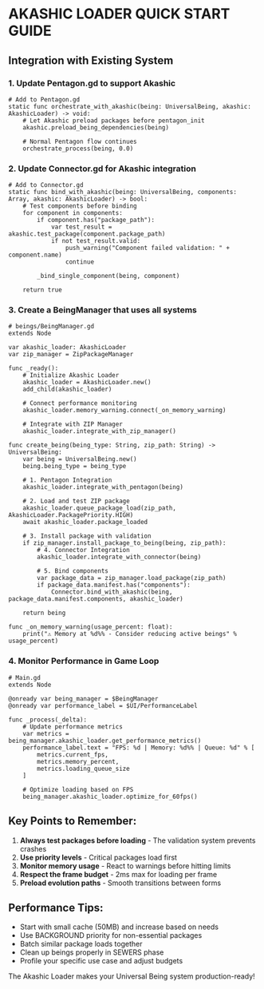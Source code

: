 # AKASHIC LOADER QUICK START GUIDE

## Integration with Existing System

### 1. Update Pentagon.gd to support Akashic
```gdscript
# Add to Pentagon.gd
static func orchestrate_with_akashic(being: UniversalBeing, akashic: AkashicLoader) -> void:
    # Let Akashic preload packages before pentagon_init
    akashic.preload_being_dependencies(being)
    
    # Normal Pentagon flow continues
    orchestrate_process(being, 0.0)
```

### 2. Update Connector.gd for Akashic integration
```gdscript
# Add to Connector.gd
static func bind_with_akashic(being: UniversalBeing, components: Array, akashic: AkashicLoader) -> bool:
    # Test components before binding
    for component in components:
        if component.has("package_path"):
            var test_result = akashic.test_package(component.package_path)
            if not test_result.valid:
                push_warning("Component failed validation: " + component.name)
                continue
        
        _bind_single_component(being, component)
    
    return true
```

### 3. Create a BeingManager that uses all systems
```gdscript
# beings/BeingManager.gd
extends Node

var akashic_loader: AkashicLoader
var zip_manager = ZipPackageManager

func _ready():
    # Initialize Akashic Loader
    akashic_loader = AkashicLoader.new()
    add_child(akashic_loader)
    
    # Connect performance monitoring
    akashic_loader.memory_warning.connect(_on_memory_warning)
    
    # Integrate with ZIP Manager
    akashic_loader.integrate_with_zip_manager()

func create_being(being_type: String, zip_path: String) -> UniversalBeing:
    var being = UniversalBeing.new()
    being.being_type = being_type
    
    # 1. Pentagon Integration
    akashic_loader.integrate_with_pentagon(being)
    
    # 2. Load and test ZIP package
    akashic_loader.queue_package_load(zip_path, AkashicLoader.PackagePriority.HIGH)
    await akashic_loader.package_loaded
    
    # 3. Install package with validation
    if zip_manager.install_package_to_being(being, zip_path):
        # 4. Connector Integration
        akashic_loader.integrate_with_connector(being)
        
        # 5. Bind components
        var package_data = zip_manager.load_package(zip_path)
        if package_data.manifest.has("components"):
            Connector.bind_with_akashic(being, package_data.manifest.components, akashic_loader)
    
    return being

func _on_memory_warning(usage_percent: float):
    print("⚠️ Memory at %d%% - Consider reducing active beings" % usage_percent)
```

### 4. Monitor Performance in Game Loop
```gdscript
# Main.gd
extends Node

@onready var being_manager = $BeingManager
@onready var performance_label = $UI/PerformanceLabel

func _process(_delta):
    # Update performance metrics
    var metrics = being_manager.akashic_loader.get_performance_metrics()
    performance_label.text = "FPS: %d | Memory: %d%% | Queue: %d" % [
        metrics.current_fps,
        metrics.memory_percent,
        metrics.loading_queue_size
    ]
    
    # Optimize loading based on FPS
    being_manager.akashic_loader.optimize_for_60fps()
```

## Key Points to Remember:

1. **Always test packages before loading** - The validation system prevents crashes
2. **Use priority levels** - Critical packages load first
3. **Monitor memory usage** - React to warnings before hitting limits
4. **Respect the frame budget** - 2ms max for loading per frame
5. **Preload evolution paths** - Smooth transitions between forms

## Performance Tips:

- Start with small cache (50MB) and increase based on needs
- Use BACKGROUND priority for non-essential packages
- Batch similar package loads together
- Clean up beings properly in SEWERS phase
- Profile your specific use case and adjust budgets

The Akashic Loader makes your Universal Being system production-ready!